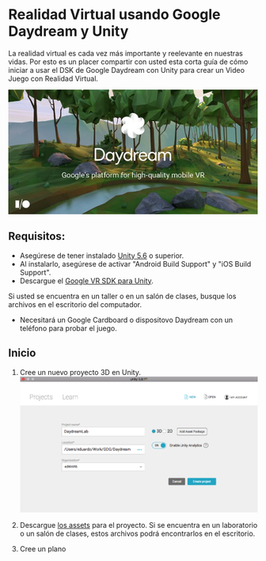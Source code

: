 # Realidad Virtual usando Google Daydream y Unity

La realidad virtual es cada vez más importante y reelevante en nuestras vidas. Por esto es un placer compartir con usted esta corta guía de cómo iniciar a usar el DSK de Google Daydream con Unity para crear un Video Juego con Realidad Virtual.

![Daydream logo](images/Daydream.jpg)

## Requisitos:

* Asegúrese de tener instalado [Unity 5.6](https://unity3d.com/get-unity/download) o superior.
* Al instalarlo, asegúrese de activar "Android Build Support" y "iOS Build Support".
* Descargue el [Google VR SDK para Unity](https://developers.google.com/vr/unity/download#google-vr-sdk-for-unity).

Si usted se encuentra en un taller o en un salón de clases, busque los archivos en el escritorio del computador.

* Necesitará un Google Cardboard o dispositovo Daydream con un teléfono para probar el juego.

## Inicio

1. Cree un nuevo proyecto 3D en Unity.
![Nuevo proyecto](images/new-project.png)
2. Descargue [los assets](https://goo.gl/rgJF7F) para el proyecto. Si se encuentra en un laboratorio o un salón de clases, estos archivos podrá encontrarlos en el escritorio.

3. Cree un plano
